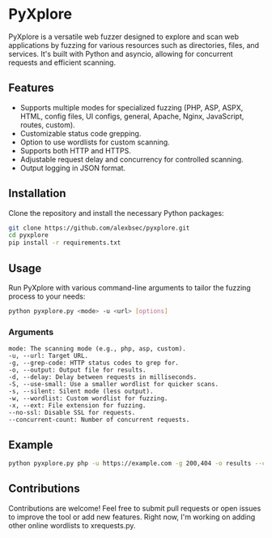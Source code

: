 # PyXplore

PyXplore is a versatile web fuzzer designed to explore and scan web applications by fuzzing for various resources such as directories, files, and services. It's built with Python and asyncio, allowing for concurrent requests and efficient scanning.

## Features
- Supports multiple modes for specialized fuzzing (PHP, ASP, ASPX, HTML, config files, UI configs, general, Apache, Nginx, JavaScript, routes, custom).
- Customizable status code grepping.
- Option to use wordlists for custom scanning.
- Supports both HTTP and HTTPS.
- Adjustable request delay and concurrency for controlled scanning.
- Output logging in JSON format.

## Installation
Clone the repository and install the necessary Python packages:
```bash
git clone https://github.com/alexbsec/pyxplore.git
cd pyxplore
pip install -r requirements.txt
```

## Usage

Run PyXplore with various command-line arguments to tailor the fuzzing process to your needs:

```bash
python pyxplore.py <mode> -u <url> [options]
```

### Arguments

    mode: The scanning mode (e.g., php, asp, custom).
    -u, --url: Target URL.
    -g, --grep-code: HTTP status codes to grep for.
    -o, --output: Output file for results.
    -d, --delay: Delay between requests in milliseconds.
    -S, --use-small: Use a smaller wordlist for quicker scans.
    -s, --silent: Silent mode (less output).
    -w, --wordlist: Custom wordlist for fuzzing.
    -x, --ext: File extension for fuzzing.
    --no-ssl: Disable SSL for requests.
    --concurrent-count: Number of concurrent requests.

## Example

```bash
python pyxplore.py php -u https://example.com -g 200,404 -o results --concurrent-count 15
```

## Contributions

Contributions are welcome! Feel free to submit pull requests or open issues to improve the tool or add new features.
Right now, I'm working on adding other online wordlists to xrequests.py.